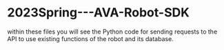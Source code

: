 # 2023Spring---AVA-Robot-SDK

within these files you will see the Python code for sending requests to the API to use existing functions of the robot and its database.
